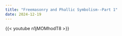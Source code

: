 ```yaml
---
title: "Freemasonry and Phallic Symbolism--Part 1"
date: 2024-12-19
---
```


{{< youtube n1jMOMhodT8 >}}
